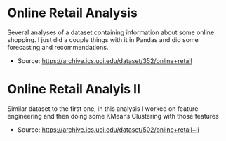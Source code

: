 # Online Retail Analysis
Several analyses of a dataset containing information about some online shopping. I just did a couple things with it in Pandas and did some forecasting and recommendations. 
* Source: https://archive.ics.uci.edu/dataset/352/online+retail

# Online Retail Analyis II
Similar dataset to the first one, in this analysis I worked on feature engineering and then doing some KMeans Clustering with those features
* Source: https://archive.ics.uci.edu/dataset/502/online+retail+ii
